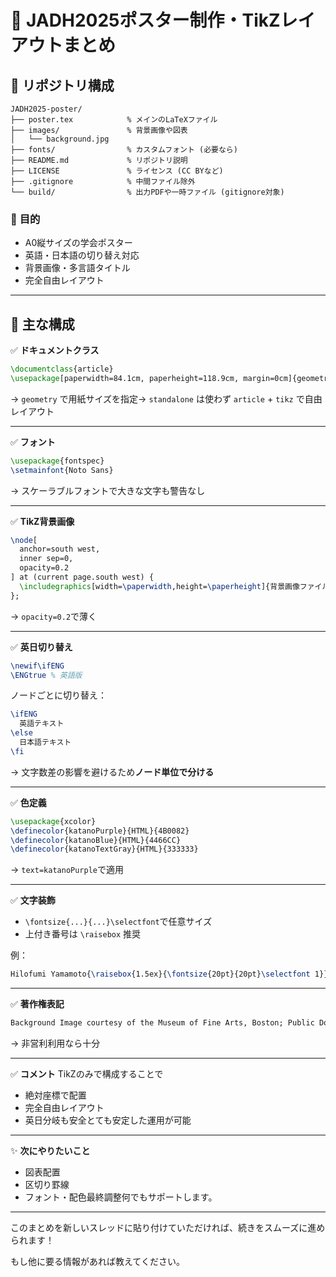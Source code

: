 # 📝 **JADH2025ポスター制作・TikZレイアウトまとめ**

## 📂 **リポジトリ構成**

```
JADH2025-poster/
├── poster.tex            % メインのLaTeXファイル
├── images/               % 背景画像や図表
│   └── background.jpg
├── fonts/                % カスタムフォント (必要なら)
├── README.md             % リポジトリ説明
├── LICENSE               % ライセンス (CC BYなど)
├── .gitignore            % 中間ファイル除外
└── build/                % 出力PDFや一時ファイル (gitignore対象)
```

### 🎯 **目的**

- A0縦サイズの学会ポスター
- 英語・日本語の切り替え対応
- 背景画像・多言語タイトル
- 完全自由レイアウト

---

## 🌿 **主な構成**

✅ **ドキュメントクラス**

```latex
\documentclass{article}
\usepackage[paperwidth=84.1cm, paperheight=118.9cm, margin=0cm]{geometry}
```

→ `geometry` で用紙サイズを指定→ `standalone` は使わず `article` + `tikz` で自由レイアウト

---

✅ **フォント**

```latex
\usepackage{fontspec}
\setmainfont{Noto Sans}
```

→ スケーラブルフォントで大きな文字も警告なし

---

✅ **TikZ背景画像**

```latex
\node[
  anchor=south west,
  inner sep=0,
  opacity=0.2
] at (current page.south west) {
  \includegraphics[width=\paperwidth,height=\paperheight]{背景画像ファイル}
};
```

→ `opacity=0.2`で薄く

---

✅ **英日切り替え**

```latex
\newif\ifENG
\ENGtrue % 英語版
```

ノードごとに切り替え：

```latex
\ifENG
  英語テキスト
\else
  日本語テキスト
\fi
```

→ 文字数差の影響を避けるため**ノード単位で分ける**

---

✅ **色定義**

```latex
\usepackage{xcolor}
\definecolor{katanoPurple}{HTML}{4B0082}
\definecolor{katanoBlue}{HTML}{4466CC}
\definecolor{katanoTextGray}{HTML}{333333}
```

→ `text=katanoPurple`で適用

---

✅ **文字装飾**

- `\fontsize{...}{...}\selectfont`で任意サイズ
- 上付き番号は `\raisebox` 推奨

例：

```latex
Hilofumi Yamamoto{\raisebox{1.5ex}{\fontsize{20pt}{20pt}\selectfont 1}}
```

---

✅ **著作権表記**

```latex
Background Image courtesy of the Museum of Fine Arts, Boston; Public Domain
```

→ 非営利利用なら十分

---

✅ **コメント** TikZのみで構成することで

- 絶対座標で配置
- 完全自由レイアウト
- 英日分岐も安全とても安定した運用が可能

---

✨ **次にやりたいこと**

- 図表配置
- 区切り罫線
- フォント・配色最終調整何でもサポートします。

---

このまとめを新しいスレッドに貼り付けていただければ、続きをスムーズに進められます！

もし他に要る情報があれば教えてください。
